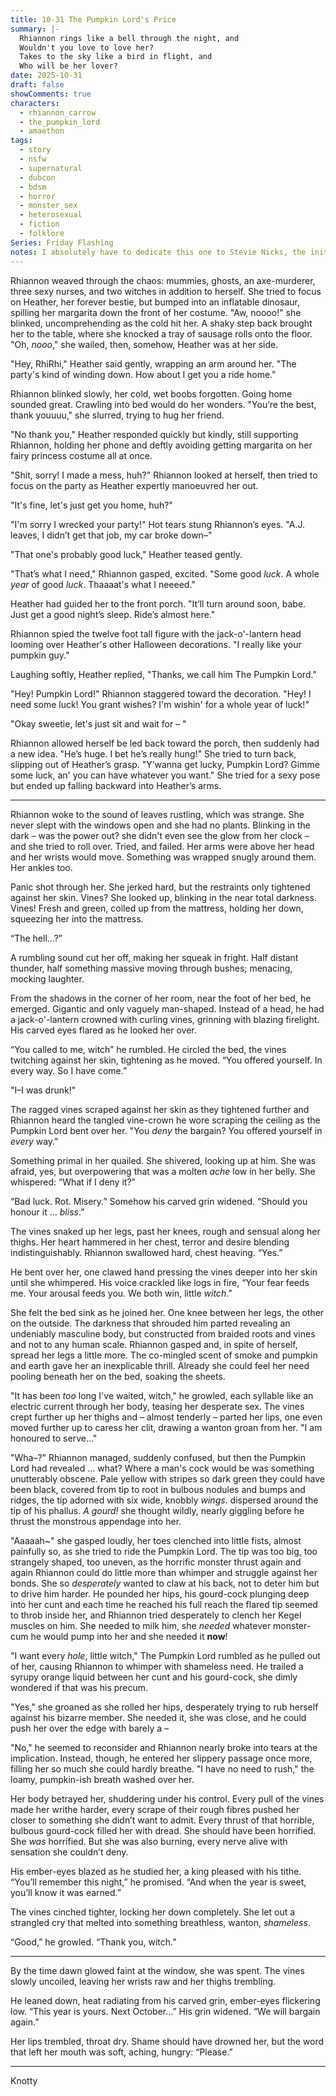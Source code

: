 ```yaml
---
title: 10-31 The Pumpkin Lord's Price
summary: |-
  Rhiannon rings like a bell through the night, and
  Wouldn't you love to love her?
  Takes to the sky like a bird in flight, and
  Who will be her lover?
date: 2025-10-31
draft: false
showComments: true
characters:
  - rhiannon_carrow
  - the_pumpkin_lord
  - amaethon
tags:
  - story
  - nsfw
  - supernatural
  - dubcon
  - bdsm
  - horror
  - monster_sex
  - heterosexual
  - fiction
  - folklore
Series: Friday Flashing
notes: I absolutely have to dedicate this one to Stevie Nicks, the initial inspiration came from the Fleetwood Mac song, after all!
---
```

Rhiannon weaved through the chaos: mummies, ghosts, an axe-murderer, three sexy nurses, and two witches in addition to herself. She tried to focus on Heather, her forever bestie, but bumped into an inflatable dinosaur, spilling her margarita down the front of her costume. "Aw, noooo!" she blinked, uncomprehending as the cold hit her. A shaky step back brought her to the table, where she knocked a tray of sausage rolls onto the floor. "Oh, *nooo*," she wailed, then, somehow, Heather was at her side.

"Hey, RhiRhi," Heather said gently, wrapping an arm around her. "The party's kind of winding down. How about I get you a ride home."

Rhiannon blinked slowly, her cold, wet boobs forgotten. Going home sounded great. Crawling into bed would do her wonders. "You’re the best, thank youuuu," she slurred, trying to hug her friend.

"No thank you," Heather responded quickly but kindly, still supporting Rhiannon, holding her phone and deftly avoiding getting margarita on her fairy princess costume all at once.

"Shit, sorry! I made a mess, huh?" Rhiannon looked at herself, then tried to focus on the party as Heather expertly manoeuvred her out.

"It's fine, let's just get you home, huh?"

"I'm sorry I wrecked your party!" Hot tears stung Rhiannon’s eyes. "A.J. leaves, I didn’t get that job, my car broke down–"

"That one's probably good luck," Heather teased gently.

"That’s what I need," Rhiannon gasped, excited. "Some good *luck*. A whole _year_ of good _luck_. Thaaaat's what I neeeed."

Heather had guided her to the front porch. "It’ll turn around soon, babe. Just get a good night’s sleep. Ride’s almost here."

Rhiannon spied the twelve foot tall figure with the jack-o'-lantern head looming over Heather's other Halloween decorations. "I really like your pumpkin guy."

Laughing softly, Heather replied, "Thanks, we call him The Pumpkin Lord."

"Hey! Pumpkin Lord!" Rhiannon staggered toward the decoration. "Hey! I need some luck! You grant wishes?  I'm wishin' for a whole year of luck!"

"Okay sweetie, let's just sit and wait for – "

Rhiannon allowed herself be led back toward the porch, then suddenly had a new idea. "He’s huge. I bet he’s really hung!" She tried to turn back, slipping out of Heather’s grasp. "Y’wanna get lucky, Pumpkin Lord? Gimme some luck, an' you can have whatever you want." She tried for a sexy pose but ended up falling backward into Heather’s arms.

---

Rhiannon woke to the sound of leaves rustling, which was strange. She never slept with the windows open and she had no plants. Blinking in the dark – was the power out? she didn't even see the glow from her clock – and she tried to roll over.  Tried, and failed.  Her arms were above her head and her wrists would move.  Something was wrapped snugly around them.  Her ankles too.

Panic shot through her. She jerked hard, but the restraints only tightened against her skin. Vines? She looked up, blinking in the near total darkness.  Vines! Fresh and green, coiled up from the mattress, holding her down, squeezing her into the mattress.

“The hell…?”

A rumbling sound cut her off, making her squeak in fright. Half distant thunder, half something massive moving through bushes; menacing, mocking laughter.

From the shadows in the corner of her room, near the foot of her bed, he emerged. Gigantic and only vaguely man-shaped. Instead of a head, he had a jack-o'-lantern crowned with curling vines, grinning with blazing firelight. His carved eyes flared as he looked her over.

“You called to me, witch” he rumbled. He circled the bed, the vines twitching against her skin, tightening as he moved. “You offered yourself. In every way. So I have come.”

"I–I was drunk!"

The ragged vines scraped against her skin as they tightened further and Rhiannon heard the tangled vine-crown he wore scraping the ceiling as the Pumpkin Lord bent over her.  "You *deny* the bargain? You offered yourself in *every* way."

Something primal in her quailed. She shivered, looking up at him.  She was afraid, yes, but overpowering that was a molten *ache* low in her belly.  She whispered: “What if I deny it?”

“Bad luck. Rot. Misery.” Somehow his carved grin widened. “Should you honour it … *bliss*.”

The vines snaked up her legs, past her knees, rough and sensual along her thighs. Her heart hammered in her chest, terror and desire blending indistinguishably. Rhiannon swallowed hard, chest heaving. “Yes.”

He bent over her, one clawed hand pressing the vines deeper into her skin until she whimpered. His voice crackled like logs in fire, “Your fear feeds me. Your arousal feeds you. We both win, little *witch*.”

She felt the bed sink as he joined her.  One knee between her legs, the other on the outside. The darkness that shrouded him parted revealing an undeniably masculine body, but constructed from braided roots and vines and not to any human scale. Rhiannon gasped and, in spite of herself, spread her legs a little more. The co-mingled scent of smoke and pumpkin and earth gave her an inexplicable thrill. Already she could feel her need pooling beneath her on the bed, soaking the sheets.

"It has been *too* long I've waited, witch," he growled, each syllable like an electric current through her body, teasing her desperate sex. The vines crept further up her thighs and – almost tenderly – parted her lips, one even moved further up to caress her clit, drawing a wanton groan from her. "I am honoured to serve…"

"Wha–?" Rhiannon managed, suddenly confused, but then the Pumpkin Lord had revealed … what? Where a man's cock would be was something unutterably obscene. Pale yellow with stripes so dark green they could have been black, covered from tip to root in bulbous nodules and bumps and ridges, the tip adorned with six wide, knobbly *wings*. dispersed around the tip of his phallus. *A gourd!* she thought wildly, nearly giggling before he thrust the monstrous appendage into her.

"Aaaaah~" she gasped loudly, her toes clenched into little fists, almost painfully so, as she tried to ride the Pumpkin Lord. The tip was too big, too strangely shaped, too uneven, as the horrific monster thrust again and again Rhiannon could do little more than whimper and struggle against her bonds. She so *desperately* wanted to claw at his back, not to deter him but to drive him harder.  He pounded her hips, his gourd-cock plunging deep into her cunt and each time he reached his full reach the flared tip seemed to throb inside her, and Rhiannon tried desperately to clench her Kegel muscles on him. She needed to milk him, she *needed* whatever monster-cum he would pump into her and she needed it **now**!

"I want every *hole*, little witch," The Pumpkin Lord rumbled as he pulled out of her, causing Rhiannon to whimper with shameless need. He trailed a syrupy orange liquid between her cunt and his gourd-cock, she dimly wondered if that was his precum.

"Yes," she groaned as she rolled her hips, desperately trying to rub herself against his bizarre member. She needed it, she was close, and he could push her over the edge with barely a –

"No," he seemed to reconsider and Rhiannon nearly broke into tears at the implication. Instead, though, he entered her slippery passage once more, filling her so much she could hardly breathe.  "I have no need to rush," the loamy, pumpkin-ish breath washed over her.

Her body betrayed her, shuddering under his control. Every pull of the vines made her writhe harder, every scrape of their rough fibres pushed her closer to something she didn’t want to admit. Every thrust of that horrible, bulbous gourd-cock filled her with dread.  She should have been horrified. She *was* horrified. But she was also burning, every nerve alive with sensation she couldn’t deny.

His ember-eyes blazed as he studied her, a king pleased with his tithe. “You’ll remember this night,” he promised. “And when the year is sweet, you’ll know it was earned.”

The vines cinched tighter, locking her down completely. She let out a strangled cry that melted into something breathless, wanton, *shameless*.

“Good,” he growled. “Thank you, witch.”

***

By the time dawn glowed faint at the window, she was spent. The vines slowly uncoiled, leaving her wrists raw and her thighs trembling.

He leaned down, heat radiating from his carved grin, ember-eyes flickering low. “This year is yours. Next October…” His grin widened. “We will bargain again.”

Her lips trembled, throat dry. Shame should have drowned her, but the word that left her mouth was soft, aching, hungry:  “Please.”

***
<signature>Knotty</signature>
